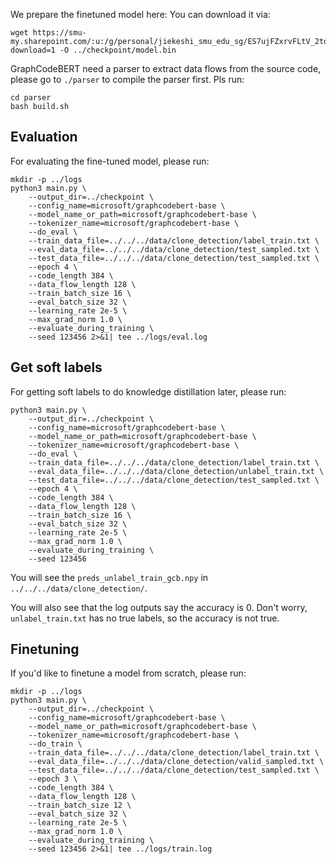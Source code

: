 We prepare the finetuned model here:
You can download it via:
```
wget https://smu-my.sharepoint.com/:u:/g/personal/jiekeshi_smu_edu_sg/ES7ujFZxrvFLtV_2toiUzowBm73z5DS8zPl7DeAOo0wC8g?download=1 -O ../checkpoint/model.bin
```
GraphCodeBERT need a parser to extract data flows from the source code, please go to `./parser` to compile the parser first. Pls run:
```
cd parser
bash build.sh
```
## Evaluation
For evaluating the fine-tuned model, please run:
```
mkdir -p ../logs
python3 main.py \
    --output_dir=../checkpoint \
    --config_name=microsoft/graphcodebert-base \
    --model_name_or_path=microsoft/graphcodebert-base \
    --tokenizer_name=microsoft/graphcodebert-base \
    --do_eval \
    --train_data_file=../../../data/clone_detection/label_train.txt \
    --eval_data_file=../../../data/clone_detection/test_sampled.txt \
    --test_data_file=../../../data/clone_detection/test_sampled.txt \
    --epoch 4 \
    --code_length 384 \
    --data_flow_length 128 \
    --train_batch_size 16 \
    --eval_batch_size 32 \
    --learning_rate 2e-5 \
    --max_grad_norm 1.0 \
    --evaluate_during_training \
    --seed 123456 2>&1| tee ../logs/eval.log
```
## Get soft labels
For getting soft labels to do knowledge distillation later, please run:
```
python3 main.py \
    --output_dir=../checkpoint \
    --config_name=microsoft/graphcodebert-base \
    --model_name_or_path=microsoft/graphcodebert-base \
    --tokenizer_name=microsoft/graphcodebert-base \
    --do_eval \
    --train_data_file=../../../data/clone_detection/label_train.txt \
    --eval_data_file=../../../data/clone_detection/unlabel_train.txt \
    --test_data_file=../../../data/clone_detection/test_sampled.txt \
    --epoch 4 \
    --code_length 384 \
    --data_flow_length 128 \
    --train_batch_size 16 \
    --eval_batch_size 32 \
    --learning_rate 2e-5 \
    --max_grad_norm 1.0 \
    --evaluate_during_training \
    --seed 123456
```
You will see the `preds_unlabel_train_gcb.npy` in `../../../data/clone_detection/`. 

You will also see that the log outputs say the accuracy is 0. Don't worry,  `unlabel_train.txt` has no true labels, so the accuracy is not true.

## Finetuning
If you'd like to finetune a model from scratch, please run:
```
mkdir -p ../logs
python3 main.py \
    --output_dir=../checkpoint \
    --config_name=microsoft/graphcodebert-base \
    --model_name_or_path=microsoft/graphcodebert-base \
    --tokenizer_name=microsoft/graphcodebert-base \
    --do_train \
    --train_data_file=../../../data/clone_detection/label_train.txt \
    --eval_data_file=../../../data/clone_detection/valid_sampled.txt \
    --test_data_file=../../../data/clone_detection/test_sampled.txt \
    --epoch 3 \
    --code_length 384 \
    --data_flow_length 128 \
    --train_batch_size 12 \
    --eval_batch_size 32 \
    --learning_rate 2e-5 \
    --max_grad_norm 1.0 \
    --evaluate_during_training \
    --seed 123456 2>&1| tee ../logs/train.log
```
